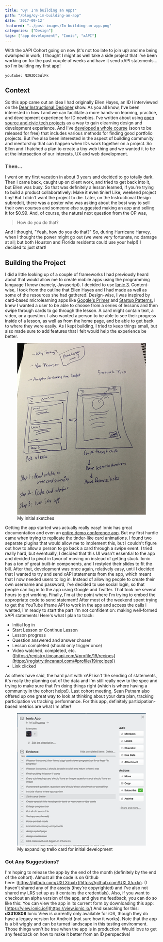 ```yaml
---
title: "Oy! I'm building an App!"
path: "/blog/oy-im-building-an-app"
date: '2017-09-12'
featured: "../post-images/Im-building-an-app.png"
categories: ["Design"]
tags: ["app development", "Ionic", "xAPI"]
---
```


With the xAPI Cohort going on now (it's not too late to join up) and me being swamped in work, I thought I might as well take a side project that I've been working on for the past couple of weeks and have it send xAPI statements... so I'm building my first app!

`youtube: N39ZQC5WlFk`

## Context

So this app came out an idea I had originally Ellen Hayes, an ID I interviewed on the [Dear Instructional Designer](https://dearinstructionaldesigner.simplecast.fm/episodes/be5256ab/episode-42-online-course-for-a-student-maker-space-with-ellen-hayes) show. As you all know, I've been interested in how I and we can facilitate a more hands-on learning, practice, and development experience for ID newbies. I've written about using [open source and civic tech projects](/blog/civic-learning-an-idea-generated-from-torrance-learnings-download-un-conference/) as a way to gain elearning design and development experience. And I've [developed a whole course](https://kristinanthony.withcoach.com/go-design-something-building-your-job-winning-portfolio) (soon to be released for free) that includes various methods for finding good portfolio projects. But I've also been interested in the aspect of building community and mentorship that can happen when IDs work together on a project. So Ellen and I hatched a plan to create a tiny web thing and we wanted it to be at the intersection of our interests, UX and web development.

### Then...

I went on my first vacation in about 3 years and decided to go totally dark. Then I came back, caught up on client work, and tried to get back into it, but Ellen was busy. So that was definitely a lesson learned, if you're trying to build a product collaboratively: Make it even tinier! Like, weekend project tiny! But I didn't want the project to die. Later, on the Instructional Design subreddit, there was a poster who was asking about the best way to sell their own courses and someone else suggested making an app and selling it for $0.99\. And, of course, the natural next question from the OP was,

> How do you do that?

And I thought, "Yeah, how do you do that?" So, during Hurricane Harvey, when I thought the power might go out (we were very fortunate, no damage at all; but both Houston and Florida residents could use your help!) I decided to just start!

## Building the Project

I did a little looking up of a couple of frameworks I had previously heard about that would allow me to create mobile apps using the programming language I know (namely, Javascript). I decided to use [Ionic 3](http://ionicframework.com/). Content-wise, I took from the outline that Ellen Hayes and I had made as well as some of the resources she had gathered. Design-wise, I was inspired by card-based microlearning apps like [Google's Primer](https://itunes.apple.com/us/app/google-primer-learn-marketing-fast/id918628107?mt=8) and [Startup Patterns.](https://itunes.apple.com/us/app/startup-patterns-bite-sized-startup-lessons/id1142253405?mt=8) I knew I wanted a user to be able to choose from a series of lessons and then swipe through cards to go through the lesson. A card might contain text, a video, or a question. I also wanted a person to be able to see their progress inside of a lesson, as well as from the home page, and be able to get back to where they were easily. As I kept building, I tried to keep things small, but also made sure to add features that I felt would help the experience be better.
<figure>
    <img src="../post-images/app_sketch.jpg" alt="app sketches" />
    <figcaption>My initial sketches</figcaption>
</figure>

Getting the app started was actually really easy! Ionic has great documentation and even an [entire demo conference app](https://github.com/ionic-team/ionic-conference-app). But my first hurdle came when trying to replicate the tinder-like card animations. I found two separate plugins that would allow me to implement this, but I couldn't figure out how to allow a person to go back a card through a swipe event. I tried really hard, but eventually, I decided that this UI wasn't essential to the app and decided to pivot in favor of moving on instead of getting stuck. Ionic has a ton of great built-in components, and I restyled their slides to fit the bill. After that, development was once again, relatively easy, until I decided that I wanted to try and send xAPI statements from the app, which meant that I now needed users to log in. Instead of allowing people to create their own username and password, I've decided to use social login, so that people can log in to the app using Google and Twitter. That took me several hours to get working. Finally, I'm at the point where I'm trying to embed the appropriate code to send statement! After most of the weekend spent trying to get the YouTube Iframe API to work in the app and access the calls I wanted, I'm ready to start the part I'm not confident on: making well-formed xAPI statements! Here's what I plan to track:

*   Initial log in
*   Start Lesson or Continue Lesson
*   Lesson progress
*   Question answered and answer chosen
*   Lesson completed (should only trigger once)
*   <span class="s1">Video watched, completed, etc. ([https://registry.tincanapi.com/#profile/19/recipes](https://registry.tincanapi.com/#profile/19/recipes))</span>
*   Link clicked

As others have said, the hard part with xAPI isn't the sending of statements, it's really the planning out of the data and I'm still really new to the spec and trying to make sure that I'm doing things right (which is where having a community in the cohort helps!). Last cohort meeting, Sean Putnam also offered up one great way to look at thinking about your data plan, tracking participation vs tracking performance. For this app, definitely participation-based metrics are what I'm after!

<figure>
    <img src="../post-images/Screen-Shot-2017-09-11-at-6.31.04-PM.png" alt="Trello board card" />
    <figcaption>My expanding trello card for initial development</figcaption>
</figure>

### Got Any Suggestions?

I'm hoping to release the app by the end of the month (definitely by the end of the cohort). Almost all the code is on Github here: [https://github.com/UXLX/uxlx](https://github.com/UXLX/uxlx). (I haven't shared any of the assets (they're copyrighted) and I've also not shared my LRS set up as it contains the credentials). Also, if you want to checkout an alpha version of the app, and give me feedback, you can do so like this: You can view the app in its current form by downloading this app: [https://view.ionic.io/](https://view.ionic.io/) And searching for this: **d3310808** Ionic View is currently only available for iOS, though they do have a legacy version for Android (not sure how it works). Note that the app is a bit wiggly and can be turned landscape in this testing environment. Those things won't be true when the app is in production. Would love to get any feedback on how to make it better from an ID perspective!
